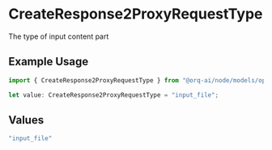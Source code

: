 # CreateResponse2ProxyRequestType

The type of input content part

## Example Usage

```typescript
import { CreateResponse2ProxyRequestType } from "@orq-ai/node/models/operations";

let value: CreateResponse2ProxyRequestType = "input_file";
```

## Values

```typescript
"input_file"
```
